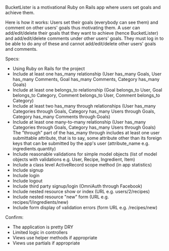 BucketLister is a motivational Ruby on Rails app where users set goals and achieve them.

Here is how it works: Users set their goals (everybody can see them) and comment on other users' goals thus motivating them. A user can add/edit/delete their goals that they want to achieve (hence BucketLister) and add/edit/delete comments under other users' goals. They must log in to be able to do any of these and cannot add/edit/delete other users' goals and comments.

Specs:

 * Using Ruby on Rails for the project
 * Include at least one has_many relationship (User has_many Goals, User has_many Comments, Goal has_many Comments, Category has_many Goals)
 * Include at least one belongs_to relationship (Goal belongs_to User, Goal belongs_to Category, Comment belongs_to User, Comment belongs_to Category)
 * Include at least two has_many through relationships (User has_many Categories through Goals, Category has_many Users through Goals, Category has_many Comments through Goals)
 * Include at least one many-to-many relationship (User has_many Categories through Goals, Category has_many Users through Goals)
 The "through" part of the has_many through includes at least one user submittable attribute, that is to say, some attribute other than its foreign keys that can be submitted by the app's user (attribute_name e.g. ingredients.quantity)
 * Include reasonable validations for simple model objects (list of model objects with validations e.g. User, Recipe, Ingredient, Item)
 * Include a class level ActiveRecord scope method (in app statistics)
 * Include signup
 * Include login
 * Include logout
 * Include third party signup/login (OmniAuth through Facebook)
 * Include nested resource show or index (URL e.g. users/2/recipes)
 * Include nested resource "new" form (URL e.g. recipes/1/ingredients/new)
 * Include form display of validation errors (form URL e.g. /recipes/new)

Confirm:

 * The application is pretty DRY
 * Limited logic in controllers
 * Views use helper methods if appropriate
 * Views use partials if appropriate